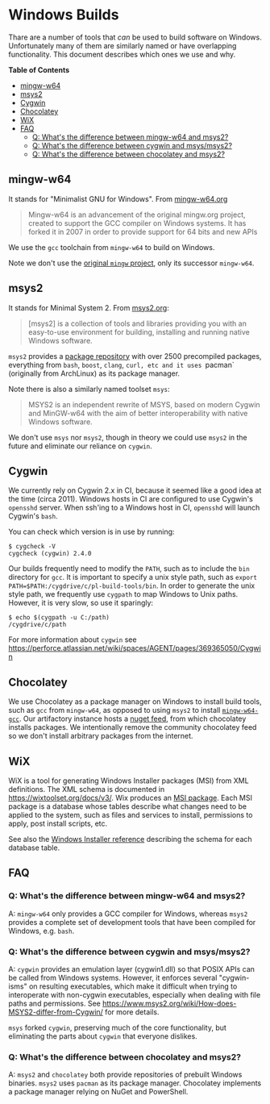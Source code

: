 # Windows Builds

Thare are a number of tools that *can* be used to build software on Windows. Unfortunately many of them are similarly named or have overlapping functionality. This document describes which ones we use and why.

<!-- markdown-toc start - Don't edit this section. Run M-x markdown-toc-refresh-toc -->
**Table of Contents**

- [mingw-w64](#mingw-w64)
- [msys2](#msys2)
- [Cygwin](#cygwin)
- [Chocolatey](#chocolatey)
- [WiX](#wix)
- [FAQ](#faq)
    - [Q: What's the difference between mingw-w64 and msys2?](#q-whats-the-difference-between-mingw-w64-and-msys2)
    - [Q: What's the difference between cygwin and msys/msys2?](#q-whats-the-difference-between-cygwin-and-msysmsys2)
    - [Q: What's the difference between chocolatey and msys2?](#q-whats-the-difference-between-chocolatey-and-msys2)

<!-- markdown-toc end -->

## mingw-w64

It stands for "Minimalist GNU for Windows". From [mingw-w64.org](https://www.mingw-w64.org/)

> Mingw-w64 is an advancement of the original mingw.org project, created to support the GCC compiler on Windows systems. It has forked it in 2007 in order to provide support for 64 bits and new APIs

We use the `gcc` toolchain from `mingw-w64` to build on Windows.

Note we don't use the [original `mingw` project](https://en.wikipedia.org/wiki/MinGW), only its successor `mingw-w64`.

## msys2

It stands for Minimal System 2. From [msys2.org](https://www.msys2.org/):

> [msys2] is a collection of tools and libraries providing you with an easy-to-use environment for building, installing and running native Windows software.

`msys2` provides a [package repository](https://packages.msys2.org/base) with over 2500 precompiled packages, everything from `bash`, `boost`, `clang`, `curl, etc and it uses `pacman` (originally from ArchLinux) as its package manager.

Note there is also a similarly named toolset `msys`:

> MSYS2 is an independent rewrite of MSYS, based on modern Cygwin and MinGW-w64 with the aim of better interoperability with native Windows software.

We don't use `msys` nor `msys2`, though in theory we could use `msys2` in the future and eliminate our reliance on `cygwin`.

## Cygwin

We currently rely on Cygwin 2.x in CI, because it seemed like a good idea at the time (circa 2011). Windows hosts in CI are configured to use Cygwin's `opensshd` server. When ssh'ing to a Windows host in CI, `opensshd` will launch Cygwin's `bash`.

You can check which version is in use by running:

```shell
$ cygcheck -V
cygcheck (cygwin) 2.4.0
```

Our builds frequently need to modify the `PATH`, such as to include the `bin` directory for `gcc`. It is important to specify a unix style path, such as `export PATH=$PATH:/cygdrive/c/pl-build-tools/bin`. In order to generate the unix style path, we frequently use `cygpath` to map Windows to Unix paths. However, it is very slow, so use it sparingly:

```shell
$ echo $(cygpath -u C:/path)
/cygdrive/c/path
```

For more information about `cygwin` see https://perforce.atlassian.net/wiki/spaces/AGENT/pages/369365050/Cygwin

## Chocolatey

We use Chocolatey as a package manager on Windows to install build tools, such as `gcc` from `mingw-w64`, as opposed to using `msys2` to install [`mingw-w64-gcc`](https://packages.msys2.org/base/mingw-w64-gcc). Our artifactory instance hosts a [nuget feed](https://artifactory.delivery.puppetlabs.net/artifactory/api/nuget/nuget), from which chocolatey installs packages. We intentionally remove the community chocolatey feed so we don't install arbitrary packages from the internet.

## WiX

WiX is a tool for generating Windows Installer packages (MSI) from XML definitions. The XML schema is documented in https://wixtoolset.org/docs/v3/. Wix produces an [MSI package](https://learn.microsoft.com/en-us/windows/win32/msi/installer-database). Each MSI package is a database whose tables describe what changes need to be applied to the system, such as files and services to install, permissions to apply, post install scripts, etc.

See also the [Windows Installer reference](https://learn.microsoft.com/en-us/windows/win32/msi/installer-database-reference) describing the schema for each database table.

## FAQ

### Q: What's the difference between mingw-w64 and msys2?

A: `mingw-w64` only provides a GCC compiler for Windows, whereas `msys2` provides a complete set of development tools that have been compiled for Windows, e.g. `bash`.

### Q: What's the difference between cygwin and msys/msys2?

A: `cygwin` provides an emulation layer (cygwin1.dll) so that POSIX APIs can be called from Windows systems. However, it enforces several "cygwin-isms" on resulting executables, which make it difficult when trying to interoperate with non-cygwin executables, especially when dealing with file paths and permissions. See https://www.msys2.org/wiki/How-does-MSYS2-differ-from-Cygwin/ for more details.

`msys` forked `cygwin`, preserving much of the core functionality, but eliminating the parts about `cygwin` that everyone dislikes.

### Q: What's the difference between chocolatey and msys2?

A: `msys2` and `chocolatey` both provide repositories of prebuilt Windows binaries. `msys2` uses `pacman` as its package manager. Chocolatey implements a package manager relying on NuGet and PowerShell.
